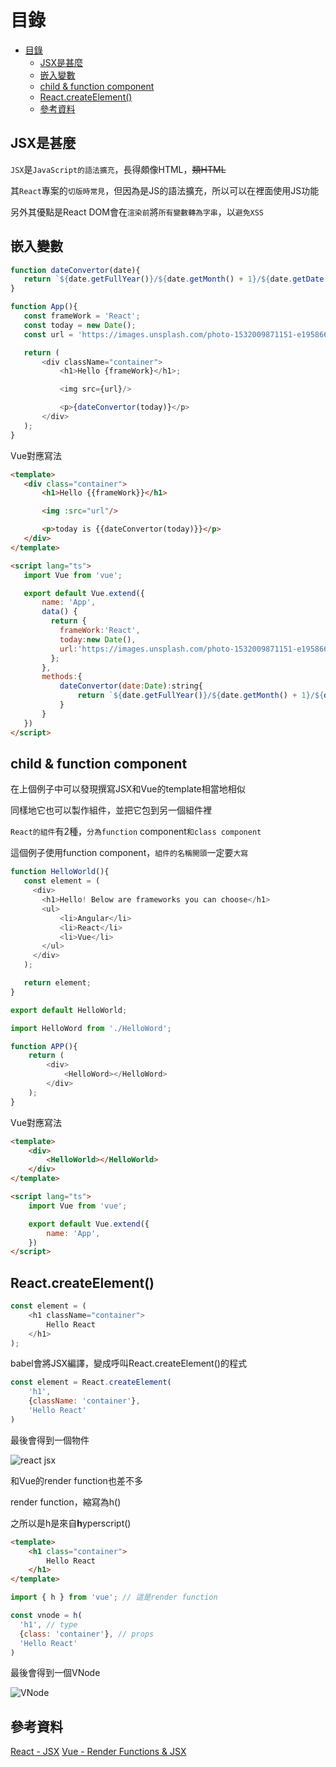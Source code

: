 # 目錄

- [目錄](#目錄)
  - [JSX是甚麼](#jsx是甚麼)
  - [嵌入變數](#嵌入變數)
  - [child & function component](#child--function-component)
  - [React.createElement()](#reactcreateelement)
  - [參考資料](#參考資料)

## JSX是甚麼

`JSX`是`JavaScript的語法擴充`，長得頗像HTML，~~類HTML~~

其`React`專案的`切版時常見`，但因為是JS的語法擴充，所以可以在裡面使用JS功能

另外其優點是React DOM會在`渲染前`將`所有變數轉為字串`，以`避免XSS`

## 嵌入變數

```js
function dateConvertor(date){
   return `${date.getFullYear()}/${date.getMonth() + 1}/${date.getDate()}`;
}

function App(){
   const frameWork = 'React';
   const today = new Date();
   const url = 'https://images.unsplash.com/photo-1532009871151-e1958667c80d?ixlib=rb-1.2.1&ixid=MnwxMjA3fDB8MHxwaG90by1wYWdlfHx8fGVufDB8fHx8&auto=format&fit=crop&w=200&q=80';

   return (
       <div className="container">
           <h1>Hello {frameWork}</h1>;

           <img src={url}/>

           <p>{dateConvertor(today)}</p>
       </div>            
   );
}
```

Vue對應寫法

```html
<template>
   <div class="container">
       <h1>Hello {{frameWork}}</h1>

       <img :src="url"/>

       <p>today is {{dateConvertor(today)}}</p>
   </div>
</template>

<script lang="ts">
   import Vue from 'vue';

   export default Vue.extend({
       name: 'App',
       data() {
         return {
           frameWork:'React',
           today:new Date(),
           url:'https://images.unsplash.com/photo-1532009871151-e1958667c80d?ixlib=rb-1.2.1&ixid=MnwxMjA3fDB8MHxwaG90by1wYWdlfHx8fGVufDB8fHx8&auto=format&fit=crop&w=200&q=80',
         };
       },
       methods:{
           dateConvertor(date:Date):string{
               return `${date.getFullYear()}/${date.getMonth() + 1}/${date.getDate()}`;
           }
       }
   })
</script>
```

## child & function component
  
在上個例子中可以發現撰寫JSX和Vue的template相當地相似

同樣地它也可以製作組件，並把它包到另一個組件裡

`React的組件`有2種，`分為function` component`和class component`

這個例子使用function component，`組件的名稱開頭`一定要`大寫`

```js
function HelloWorld(){
   const element = (
     <div>
       <h1>Hello! Below are frameworks you can choose</h1>
       <ul>
           <li>Angular</li>
           <li>React</li>
           <li>Vue</li>
       </ul>
     </div>
   );

   return element;
}     

export default HelloWorld;
```

```js
import HelloWord from './HelloWord';

function APP(){
    return (
        <div>
            <HelloWord></HelloWord>
        </div>
    );
}
```

Vue對應寫法

```html
<template>
    <div>
        <HelloWorld></HelloWorld>
    </div>
</template>

<script lang="ts">
    import Vue from 'vue';

    export default Vue.extend({ 
        name: 'App',
    })
</script>
```

## React.createElement()

```js
const element = (
    <h1 className="container">
        Hello React
    </h1>
);
```

babel會將JSX編譯，變成呼叫React.createElement()的程式

```js
const element = React.createElement(
    'h1',
    {className: 'container'},
    'Hello React'
)
```

最後會得到一個物件

![react jsx](https://static.coderbridge.com/img/tempura327/351cbda0e0c34ac49f0618a4ede0c98d.png)

和Vue的render function也差不多

render function，縮寫為h()

之所以是h是來自**h**yperscript()

```html
<template>
    <h1 class="container">
        Hello React
    </h1>
</template>
```

```js
import { h } from 'vue'; // 這是render function

const vnode = h(
  'h1', // type
  {class: 'container'}, // props
  'Hello React'
)

```

最後會得到一個VNode

![VNode](https://static.coderbridge.com/img/tempura327/1f38bf0793c440e8be8fc4d41c1f13d0.png)

## 參考資料

[React - JSX](https://zh-hant.reactjs.org/docs/introducing-jsx.html)
[Vue - Render Functions & JSX](https://vuejs.org/guide/extras/render-function.html)
